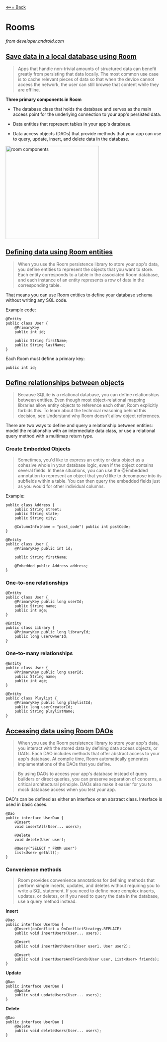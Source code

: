 [<=== Back](../README.md)

# Rooms
*from developer.android.com*


## [Save data in a local database using Room](https://developer.android.com/training/data-storage/room)


> Apps that handle non-trivial amounts of structured data can benefit greatly from persisting that data locally. The most common use case is to cache relevant pieces of data so that when the device cannot access the network, the user can still browse that content while they are offline.

**Three primary components in Room**

- The database class that holds the database and serves as the main access point for the underlying connection to your app's persisted data.

- Data entities that represent tables in your app's database.

- Data access objects (DAOs) that provide methods that your app can use to query, update, insert, and delete data in the database.

<img src="img/room_architecture" alt="room components" width="300"/>


## [Defining data using Room entities](https://developer.android.com/training/data-storage/room/defining-data)

> When you use the Room persistence library to store your app's data, you define entities to represent the objects that you want to store. Each entity corresponds to a table in the associated Room database, and each instance of an entity represents a row of data in the corresponding table.

That means you can use Room entities to define your database schema without writing any SQL code.

Example code:

```
@Entity
public class User {
    @PrimaryKey
    public int id;

    public String firstName;
    public String lastName;
}
```

Each Room must define a primary key: 

```@PrimaryKey
public int id;
```

## [Define relationships between objects](https://developer.android.com/training/data-storage/room/relationships)

> Because SQLite is a relational database, you can define relationships between entities. Even though most object-relational mapping libraries allow entity objects to reference each other, Room explicitly forbids this. To learn about the technical reasoning behind this decision, see Understand why Room doesn't allow object references.

There are two ways to define and query a relationship between entities: model the relationship with an intermediate data class, or use a relational query method with a multimap return type.


### Create Embedded Objects

> Sometimes, you'd like to express an entity or data object as a cohesive whole in your database logic, even if the object contains several fields. In these situations, you can use the @Embedded annotation to represent an object that you'd like to decompose into its subfields within a table. You can then query the embedded fields just as you would for other individual columns.

Example:

```
public class Address {
    public String street;
    public String state;
    public String city;

    @ColumnInfo(name = "post_code") public int postCode;
}

@Entity
public class User {
    @PrimaryKey public int id;

    public String firstName;

    @Embedded public Address address;
}
```

### One-to-one relationships

```
@Entity
public class User {
    @PrimaryKey public long userId;
    public String name;
    public int age;
}

@Entity
public class Library {
    @PrimaryKey public long libraryId;
    public long userOwnerId;
}
```

### One-to-many relationships

```
@Entity
public class User {
    @PrimaryKey public long userId;
    public String name;
    public int age;
}

@Entity
public class Playlist {
    @PrimaryKey public long playlistId;
    public long userCreatorId;
    public String playlistName;
}
```

## [Accessing data using Room DAOs](https://developer.android.com/training/data-storage/room/accessing-data#java)

> When you use the Room persistence library to store your app's data, you interact with the stored data by defining data access objects, or DAOs. Each DAO includes methods that offer abstract access to your app's database. At compile time, Room automatically generates implementations of the DAOs that you define.

> By using DAOs to access your app's database instead of query builders or direct queries, you can preserve separation of concerns, a critical architectural principle. DAOs also make it easier for you to mock database access when you test your app.

DAO's can be defined as either an interface or an abstract class. Interface is used in basic cases.

```
@Dao
public interface UserDao {
    @Insert
    void insertAll(User... users);

    @Delete
    void delete(User user);

    @Query("SELECT * FROM user")
    List<User> getAll();
}
```

### Convenience methods

> Room provides convenience annotations for defining methods that perform simple inserts, updates, and deletes without requiring you to write a SQL statement.
If you need to define more complex inserts, updates, or deletes, or if you need to query the data in the database, use a query method instead.

**Insert**

```
@Dao
public interface UserDao {
    @Insert(onConflict = OnConflictStrategy.REPLACE)
    public void insertUsers(User... users);

    @Insert
    public void insertBothUsers(User user1, User user2);

    @Insert
    public void insertUsersAndFriends(User user, List<User> friends);
}
```

**Update**

```
@Dao
public interface UserDao {
    @Update
    public void updateUsers(User... users);
}
```

**Delete**

```
@Dao
public interface UserDao {
    @Delete
    public void deleteUsers(User... users);
}
```

